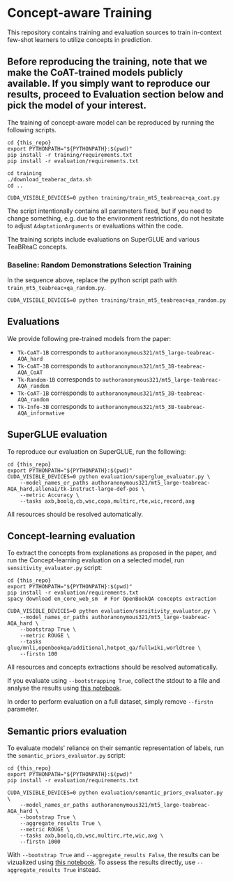 # Concept-aware Training

This repository contains training and evaluation sources to train in-context few-shot learners
to utilize concepts in prediction.

Before reproducing the training, note that we make the CoAT-trained models publicly available.
If you simply want to reproduce our results, proceed to **Evaluation** section below and pick the model of your interest.
---
The training of concept-aware model can be reproduced by running the following scripts.

```shell
cd {this_repo}
export PYTHONPATH="${PYTHONPATH}:$(pwd)"
pip install -r training/requirements.txt
pip install -r evaluation/requirements.txt

cd training
./download_teaberac_data.sh
cd ..

CUDA_VISIBLE_DEVICES=0 python training/train_mt5_teabreac+qa_coat.py
```

The script intentionally contains all parameters fixed, but if you need to change something,
e.g. due to the environment restrictions, do not hesitate to adjust `AdaptationArguments` or evaluations within the code.

The training scripts include evaluations on SuperGLUE and various TeaBReaC concepts.


### Baseline: Random Demonstrations Selection Training

In the sequence above, replace the python script path with `train_mt5_teabreac+qa_random.py`.

```shell
CUDA_VISIBLE_DEVICES=0 python training/train_mt5_teabreac+qa_random.py
```

## Evaluations

We provide following pre-trained models from the paper: 
* `Tk-CoAT-1B` corresponds to `authoranonymous321/mt5_large-teabreac-AQA_hard`
* `Tk-CoAT-3B` corresponds to `authoranonymous321/mt5_3B-teabreac-AQA_CoAT`
* `Tk-Random-1B` corresponds to `authoranonymous321/mt5_large-teabreac-AQA_random`
* `Tk-CoAT-1B` corresponds to `authoranonymous321/mt5_3B-teabreac-AQA_random`
* `Tk-Info-3B` corresponds to `authoranonymous321/mt5_3B-teabreac-AQA_informative`

## SuperGLUE evaluation

To reproduce our evaluation on SuperGLUE, run the following:

```shell
cd {this_repo}
export PYTHONPATH="${PYTHONPATH}:$(pwd)"
CUDA_VISIBLE_DEVICES=0 python evaluation/superglue_evaluator.py \
    --model_names_or_paths authoranonymous321/mt5_large-teabreac-AQA_hard,allenai/tk-instruct-large-def-pos \
    --metric Accuracy \
    --tasks axb,boolq,cb,wsc,copa,multirc,rte,wic,record,axg
```
All resources should be resolved automatically.

## Concept-learning evaluation

To extract the concepts from explanations as proposed in the paper, 
and run the Concept-learning evaluation on a selected model, 
run `sensitivity_evaluator.py` script:

```shell
cd {this_repo}
export PYTHONPATH="${PYTHONPATH}:$(pwd)"
pip install -r evaluation/requirements.txt
spacy download en_core_web_sm  # For OpenBookQA concepts extraction

CUDA_VISIBLE_DEVICES=0 python evaluation/sensitivity_evaluator.py \
    --model_names_or_paths authoranonymous321/mt5_large-teabreac-AQA_hard \
    --bootstrap True \
    --metric ROUGE \
    --tasks glue/mnli,openbookqa/additional,hotpot_qa/fullwiki,worldtree \
    --firstn 100
```
All resources and concepts extractions should be resolved automatically.

If you evaluate using `--bootstrapping True`, collect the stdout to a file and analyse the results using [this notebook](analyses/coat_per_prompt_informative_shifts.ipynb).

In order to perform evaluation on a full dataset, simply remove `--firstn` parameter.

## Semantic priors evaluation

To evaluate models' reliance on their semantic representation of labels, 
run the `semantic_priors_evaluator.py` script:

```shell
cd {this_repo}
export PYTHONPATH="${PYTHONPATH}:$(pwd)"
pip install -r evaluation/requirements.txt

CUDA_VISIBLE_DEVICES=0 python evaluation/semantic_priors_evaluator.py \
    --model_names_or_paths authoranonymous321/mt5_large-teabreac-AQA_hard \
    --bootstrap True \
    --aggregate_results True \
    --metric ROUGE \
    --tasks axb,boolq,cb,wsc,multirc,rte,wic,axg \
    --firstn 1000
```

With `--bootstrap True` and `--aggregate_results False`, the results can be vizualized using [this notebook](analyses/coat_priors_reliance_evaluation.ipynb).
To assess the results directly, use `--aggregate_results True` instead.